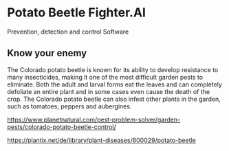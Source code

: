 # Potato Beetle Fighter.AI
Prevention, detection and control Software

## Know your enemy
The Colorado potato beetle is known for its ability to develop resistance to many insecticides, making it one of the most difficult garden pests to eliminate.
Both the adult and larval forms eat the leaves and can completely defoliate an entire plant and in some cases even cause the death of the crop. 
The Colorado potato beetle can also infest other plants in the garden, such as tomatoes, peppers and aubergines.

https://www.planetnatural.com/pest-problem-solver/garden-pests/colorado-potato-beetle-control/

https://plantix.net/de/library/plant-diseases/600029/potato-beetle


